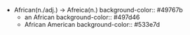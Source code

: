 - African(n./adj.) -> Afreica(n.)
  background-color:: #49767b
	- an African
	  background-color:: #497d46
	- African American
	  background-color:: #533e7d